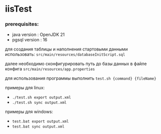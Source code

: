 # iisTest

### prerequisites:
* java version : OpenJDK 21
* pgsql version : 16

для создания таблицы и наполнения стартовыми данными использовать: ```src/main/resources/databaseInitScript.sql```

далее необходимо сконфигурировать путь до базы данных в файле конфига ```src/main/resources/app.properties```

для использования программы выполнить ```test.sh {command} {fileName}```

примеры для linux:   
* ```./test.sh export output.xml```
* ```./test.sh sync output.xml```

примеры для windows:   
* ```test.bat export output.xml```
* ```test.bat sync output.xml```